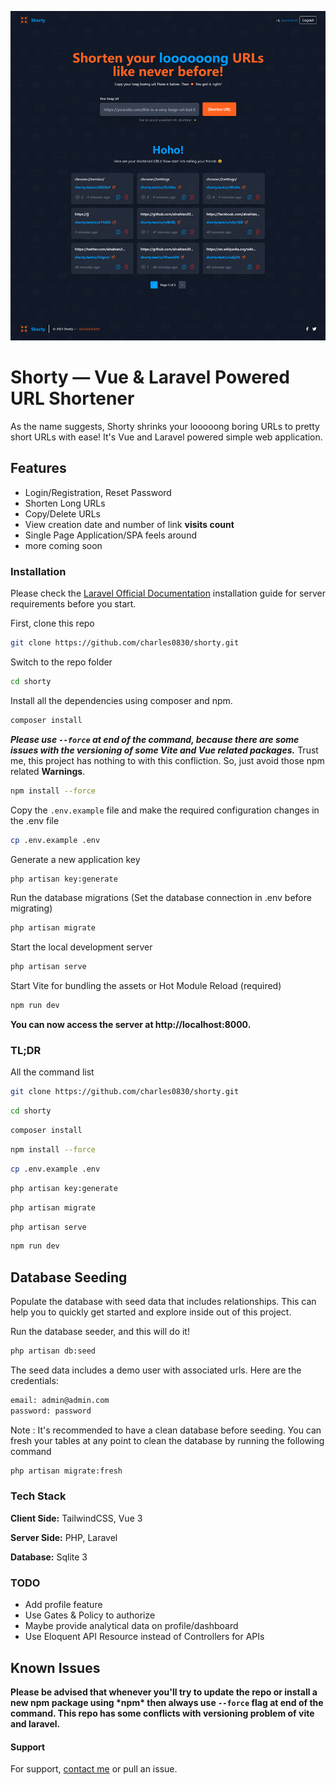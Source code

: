 <!-- Preview Image -->

![Shorty](preview.png)

# Shorty — Vue & Laravel Powered URL Shortener

As the name suggests, Shorty shrinks your looooong boring URLs to pretty short URLs with ease! It's Vue and Laravel powered simple web application.

## Features

-   Login/Registration, Reset Password
-   Shorten Long URLs
-   Copy/Delete URLs
-   View creation date and number of link **visits count**
-   Single Page Application/SPA feels around
-   more coming soon

### Installation

Please check the [Laravel Official Documentation](https://laravel.com/docs/master/installation) installation guide for server requirements before you start.

First, clone this repo

```bash
git clone https://github.com/charles0830/shorty.git
```

Switch to the repo folder

```bash
cd shorty
```

Install all the dependencies using composer and npm.

```bash
composer install
```

**_Please use `--force` at end of the command, because there are some issues with the versioning of some Vite and Vue related packages._** Trust me, this project has nothing to with this confliction. So, just avoid those npm related **Warnings**.

```bash
npm install --force
```

Copy the `.env.example` file and make the required configuration changes in the .env file

```bash
cp .env.example .env
```

Generate a new application key

```bash
php artisan key:generate
```

Run the database migrations (Set the database connection in .env before migrating)

```bash
php artisan migrate
```

Start the local development server

```bash
php artisan serve
```

Start Vite for bundling the assets or Hot Module Reload (required)

```bash
npm run dev
```

**You can now access the server at http://localhost:8000.**

### TL;DR

All the command list

```bash
git clone https://github.com/charles0830/shorty.git
```

```bash
cd shorty
```

```bash
composer install
```

```bash
npm install --force
```

```bash
cp .env.example .env
```

```bash
php artisan key:generate
```

```bash
php artisan migrate
```

```bash
php artisan serve
```

```bash
npm run dev
```

## Database Seeding

Populate the database with seed data that includes relationships. This can help you to quickly get started and explore inside out of this project.

Run the database seeder, and this will do it!

```bash
php artisan db:seed
```

The seed data includes a demo user with associated urls. Here are the credentials:

```bash
email: admin@admin.com
password: password
```

Note : It's recommended to have a clean database before seeding. You can fresh your tables at any point to clean the database by running the following command

```bash
php artisan migrate:fresh
```

### Tech Stack

**Client Side:** TailwindCSS, Vue 3

**Server Side:** PHP, Laravel

**Database:** Sqlite 3

### TODO

-   Add profile feature
-   Use Gates & Policy to authorize
-   Maybe provide analytical data on profile/dashboard
-   Use Eloquent API Resource instead of Controllers for APIs

## Known Issues

**Please be advised that whenever you'll try to update the repo or install a new npm package using \***npm**\* then always use `--force` flag at end of the command. This repo has some conflicts with versioning problem of vite and laravel.**

#### Support

For support, [contact me](https://charles0830.github.io) or pull an issue.
